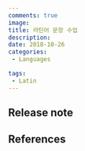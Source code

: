 ```yaml
---
comments: true
image:
title: 라틴어 문장 수업
description:
date: 2018-10-26
categories:
 - Languages

tags:
 - Latin
---
```

## Release note

## References
